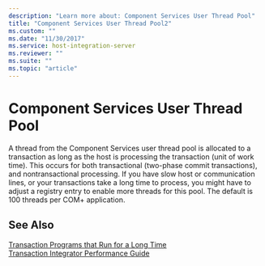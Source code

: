 ```yaml
---
description: "Learn more about: Component Services User Thread Pool"
title: "Component Services User Thread Pool2"
ms.custom: ""
ms.date: "11/30/2017"
ms.service: host-integration-server
ms.reviewer: ""
ms.suite: ""
ms.topic: "article"
---
```

# Component Services User Thread Pool
A thread from the Component Services user thread pool is allocated to a transaction as long as the host is processing the transaction (unit of work time). This occurs for both transactional (two-phase commit transactions), and nontransactional processing. If you have slow host or communication lines, or your transactions take a long time to process, you might have to adjust a registry entry to enable more threads for this pool. The default is 100 threads per COM+ application.  
  
## See Also  
 [Transaction Programs that Run for a Long Time](../core/transaction-programs-that-run-for-a-long-time2.md)   
 [Transaction Integrator Performance Guide](../core/transaction-integrator-performance-guide1.md)
